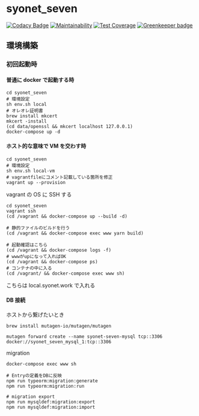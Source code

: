 # syonet_seven

[![Codacy Badge](https://api.codacy.com/project/badge/Grade/3a6931a9b5604ca5b60aaafe7875c203)](https://www.codacy.com/app/igara/syonet_seven?utm_source=github.com&utm_medium=referral&utm_content=igara/syonet_seven&utm_campaign=Badge_Grade)
[![Maintainability](https://api.codeclimate.com/v1/badges/03ee67318f7884556809/maintainability)](https://codeclimate.com/github/igara/syonet_seven/maintainability)
[![Test Coverage](https://api.codeclimate.com/v1/badges/03ee67318f7884556809/test_coverage)](https://codeclimate.com/github/igara/syonet_seven/test_coverage) [![Greenkeeper badge](https://badges.greenkeeper.io/igara/syonet_seven.svg)](https://greenkeeper.io/)

## 環境構築

### 初回起動時

#### 普通に docker で起動する時

```
cd syonet_seven
# 環境設定
sh env.sh local
# オレオレ証明書
brew install mkcert
mkcert -install
(cd data/openssl && mkcert localhost 127.0.0.1)
docker-compose up -d
```

#### ホスト的な意味で VM を交わす時

```
cd syonet_seven
# 環境設定
sh env.sh local-vm
# vagrantfileにコメント記載している箇所を修正
vagrant up --provision
```

vagrant の OS に SSH する

```
cd syonet_seven
vagrant ssh
(cd /vagrant && docker-compose up --build -d)

# 静的ファイルのビルドを行う
(cd /vagrant && docker-compose exec www yarn build)

# 起動確認はこちら
(cd /vagrant && docker-compose logs -f)
# wwwがupになって入ればOK
(cd /vagrant && docker-compose ps)
# コンテナの中に入る
(cd /vagrant/ && docker-compose exec www sh)
```

こちらは local.syonet.work で入れる

#### DB 接続

ホストから繋げたいとき

```
brew install mutagen-io/mutagen/mutagen

mutagen forward create --name syonet-seven-mysql tcp::3306 docker://syonet_seven_mysql_1:tcp::3306

```

migration

```
docker-compose exec www sh

# Entryの定義をDBに反映
npm run typeorm:migration:generate
npm run typeorm:migration:run

# migration export
npm run mysqldef:migration:export
npm run mysqldef:migration:import
```
